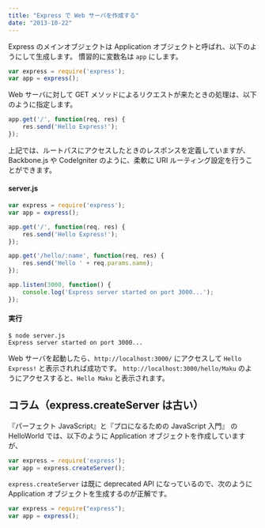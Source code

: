 ```yaml
---
title: "Express で Web サーバを作成する"
date: "2013-10-22"
---
```


Express のメインオブジェクトは Application オブジェクトと呼ばれ、以下のようにして生成します。
慣習的に変数名は `app` にします。

```javascript
var express = require('express');
var app = express();
```

Web サーバに対して GET メソッドによるリクエストが来たときの処理は、以下のように指定します。

```javascript
app.get('/', function(req, res) {
    res.send('Hello Express!');
});
```

上記では、ルートパスにアクセスしたときのレスポンスを定義していますが、Backbone.js や CodeIgniter のように、柔軟に URI ルーティング設定を行うことができます。

#### server.js

```javascript
var express = require('express');
var app = express();

app.get('/', function(req, res) {
    res.send('Hello Express!');
});

app.get('/hello/:name', function(req, res) {
    res.send('Hello ' + req.params.name);
});

app.listen(3000, function() {
    console.log('Express server started on port 3000...');
});
```

#### 実行

```
$ node server.js
Express server started on port 3000...
```

Web サーバを起動したら、`http://localhost:3000/` にアクセスして `Hello Express!` と表示されれば成功です。
`http://localhost:3000/hello/Maku` のようにアクセスすると、`Hello Maku` と表示されます。


コラム（express.createServer は古い）
----

『パーフェクト JavaScript』と『プロになるための JavaScript 入門』 の HelloWorld では、以下のように Application オブジェクトを作成していますが、

```javascript
var express = require('express');
var app = express.createServer();
```

`express.createServer` は既に deprecated API になっているので、次のように Application オブジェクトを生成するのが正解です。

```javascript
var express = require("express");
var app = express();
```

